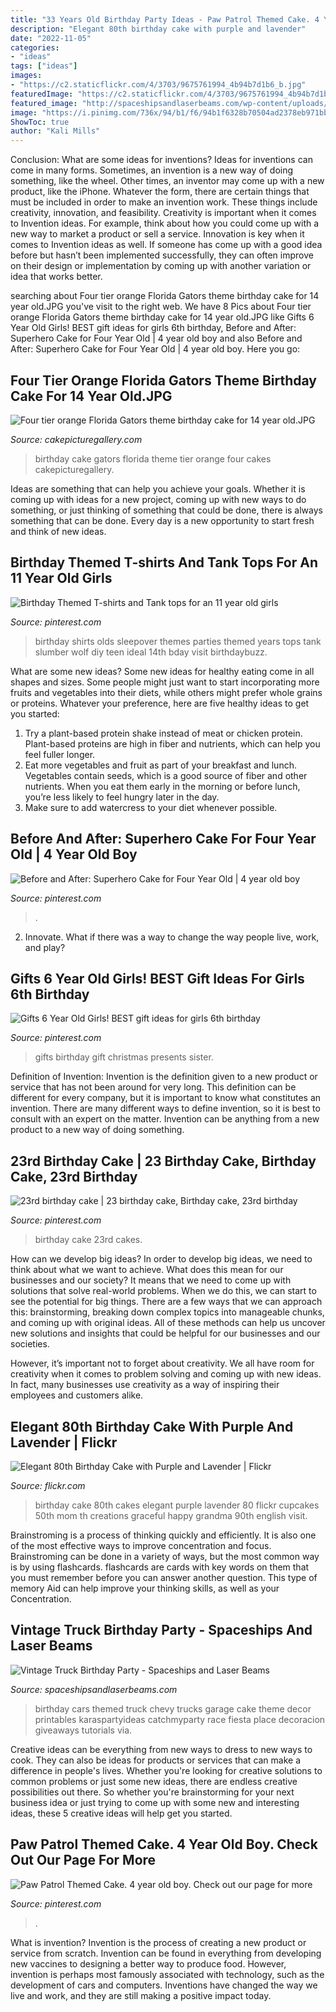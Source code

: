 ```yaml
---
title: "33 Years Old Birthday Party Ideas - Paw Patrol Themed Cake. 4 Year Old Boy. Check Out Our Page For More"
description: "Elegant 80th birthday cake with purple and lavender"
date: "2022-11-05"
categories:
- "ideas"
tags: ["ideas"]
images:
- "https://c2.staticflickr.com/4/3703/9675761994_4b94b7d1b6_b.jpg"
featuredImage: "https://c2.staticflickr.com/4/3703/9675761994_4b94b7d1b6_b.jpg"
featured_image: "http://spaceshipsandlaserbeams.com/wp-content/uploads/2015/09/Vintage-Car-Themed-Birthday-Party-Place-Setting-Ideas-650x975.jpg"
image: "https://i.pinimg.com/736x/94/b1/f6/94b1f6328b70504ad2378eb971bbe0e5--rd-birthday-cakes-birthdays.jpg"
ShowToc: true
author: "Kali Mills"
---
```



Conclusion: What are some ideas for inventions?
Ideas for inventions can come in many forms. Sometimes, an invention is a new way of doing something, like the wheel. Other times, an inventor may come up with a new product, like the iPhone. Whatever the form, there are certain things that must be included in order to make an invention work. These things include creativity, innovation, and feasibility. 
Creativity is important when it comes to Invention ideas. For example, think about how you could come up with a new way to market a product or sell a service. Innovation is key when it comes to Invention ideas as well. If someone has come up with a good idea before but hasn’t been implemented successfully, they can often improve on their design or implementation by coming up with another variation or idea that works better.

	

		
searching about Four tier orange Florida Gators theme birthday cake for 14 year old.JPG you've visit to the right web. We have 8 Pics about Four tier orange Florida Gators theme birthday cake for 14 year old.JPG like Gifts 6 Year Old Girls! BEST gift ideas for girls 6th birthday, Before and After: Superhero Cake for Four Year Old | 4 year old boy and also Before and After: Superhero Cake for Four Year Old | 4 year old boy. Here you go:
		
    
## Four Tier Orange Florida Gators Theme Birthday Cake For 14 Year Old.JPG

<img loading=lazy src="http://www.cakepicturegallery.com/d/31716-1/Four+tier+orange+Florida+Gators+theme+birthday+cake+for+14+year+old.JPG" onerror="this.onerror=null;this.src='https://tse2.mm.bing.net/th?id=OIP.sQY-Tt1cw0xg94119QQAGgAAAA&amp;pid=15.1';" alt="Four tier orange Florida Gators theme birthday cake for 14 year old.JPG">

_Source: cakepicturegallery.com_

>birthday cake gators florida theme tier orange four cakes cakepicturegallery. 

	

Ideas are something that can help you achieve your goals. Whether it is coming up with ideas for a new project, coming up with new ways to do something, or just thinking of something that could be done, there is always something that can be done. Every day is a new opportunity to start fresh and think of new ideas.

    
## Birthday Themed T-shirts And Tank Tops For An 11 Year Old Girls

<img loading=lazy src="https://i.pinimg.com/736x/07/ac/a8/07aca8b9e60bd3ebca312cf2af4d5c8d---year-old-birthday-party-ideas-for-girls-girls-birthday-parties.jpg" onerror="this.onerror=null;this.src='https://tse4.mm.bing.net/th?id=OIP.oGlzh_GFkJ3mR_IhKFaphwHaHa&amp;pid=15.1';" alt="Birthday Themed T-shirts and Tank tops for an 11 year old girls">

_Source: pinterest.com_

>birthday shirts olds sleepover themes parties themed years tops tank slumber wolf diy teen ideal 14th bday visit birthdaybuzz. 

	

What are some new ideas?
Some new ideas for healthy eating come in all shapes and sizes. Some people might just want to start incorporating more fruits and vegetables into their diets, while others might prefer whole grains or proteins. Whatever your preference, here are five healthy ideas to get you started: 
1) Try a plant-based protein shake instead of meat or chicken protein. Plant-based proteins are high in fiber and nutrients, which can help you feel fuller longer. 
2) Eat more vegetables and fruit as part of your breakfast and lunch. Vegetables contain seeds, which is a good source of fiber and other nutrients. When you eat them early in the morning or before lunch, you’re less likely to feel hungry later in the day. 
3) Make sure to add watercress to your diet whenever possible.

    
## Before And After: Superhero Cake For Four Year Old | 4 Year Old Boy

<img loading=lazy src="https://i.pinimg.com/736x/aa/f4/21/aaf421f30e9fc7901093c8296ec0b60f.jpg" onerror="this.onerror=null;this.src='https://tse4.mm.bing.net/th?id=OIP.glwXTqFT9D-l2ttmq3LbegHaPU&amp;pid=15.1';" alt="Before and After: Superhero Cake for Four Year Old | 4 year old boy">

_Source: pinterest.com_

>. 

	

2. Innovate. What if there was a way to change the way people live, work, and play?

    
## Gifts 6 Year Old Girls! BEST Gift Ideas For Girls 6th Birthday

<img loading=lazy src="https://i.pinimg.com/736x/0b/7a/ec/0b7aecfbe57643d4f1fc64b59c474810.jpg" onerror="this.onerror=null;this.src='https://tse1.mm.bing.net/th?id=OIP.BiEEqj8E_sY1K6KCPsJf_wHaPG&amp;pid=15.1';" alt="Gifts 6 Year Old Girls! BEST gift ideas for girls 6th birthday">

_Source: pinterest.com_

>gifts birthday gift christmas presents sister. 

	

Definition of Invention:
Invention is the definition given to a new product or service that has not been around for very long. This definition can be different for every company, but it is important to know what constitutes an invention. There are many different ways to define invention, so it is best to consult with an expert on the matter. Invention can be anything from a new product to a new way of doing something.

    
## 23rd Birthday Cake | 23 Birthday Cake, Birthday Cake, 23rd Birthday

<img loading=lazy src="https://i.pinimg.com/736x/94/b1/f6/94b1f6328b70504ad2378eb971bbe0e5--rd-birthday-cakes-birthdays.jpg" onerror="this.onerror=null;this.src='https://tse1.mm.bing.net/th?id=OIP.w9qiXC9e5P63M1v-HI4zIAHaJ4&amp;pid=15.1';" alt="23rd birthday cake | 23 birthday cake, Birthday cake, 23rd birthday">

_Source: pinterest.com_

>birthday cake 23rd cakes. 

	

How can we develop big ideas?
In order to develop big ideas, we need to think about what we want to achieve. What does this mean for our businesses and our society? It means that we need to come up with solutions that solve real-world problems. When we do this, we can start to see the potential for big things.
There are a few ways that we can approach this: brainstorming, breaking down complex topics into manageable chunks, and coming up with original ideas. All of these methods can help us uncover new solutions and insights that could be helpful for our businesses and our societies.

However, it’s important not to forget about creativity. We all have room for creativity when it comes to problem solving and coming up with new ideas. In fact, many businesses use creativity as a way of inspiring their employees and customers alike.

    
## Elegant 80th Birthday Cake With Purple And Lavender | Flickr

<img loading=lazy src="https://c2.staticflickr.com/4/3703/9675761994_4b94b7d1b6_b.jpg" onerror="this.onerror=null;this.src='https://tse4.mm.bing.net/th?id=OIP.47DX2EMJVVxn3xYVdi_XnQHaKS&amp;pid=15.1';" alt="Elegant 80th Birthday Cake with Purple and Lavender | Flickr">

_Source: flickr.com_

>birthday cake 80th cakes elegant purple lavender 80 flickr cupcakes 50th mom th creations graceful happy grandma 90th english visit. 

	

Brainstroming is a process of thinking quickly and efficiently. It is also one of the most effective ways to improve concentration and focus. Brainstroming can be done in a variety of ways, but the most common way is by using flashcards. flashcards are cards with key words on them that you must remember before you can answer another question. This type of memory Aid can help improve your thinking skills, as well as your Concentration.

    
## Vintage Truck Birthday Party - Spaceships And Laser Beams

<img loading=lazy src="http://spaceshipsandlaserbeams.com/wp-content/uploads/2015/09/Vintage-Car-Themed-Birthday-Party-Place-Setting-Ideas-650x975.jpg" onerror="this.onerror=null;this.src='https://tse3.mm.bing.net/th?id=OIP.Pgu8QTO8yFYKrdA1gQySAgHaLH&amp;pid=15.1';" alt="Vintage Truck Birthday Party - Spaceships and Laser Beams">

_Source: spaceshipsandlaserbeams.com_

>birthday cars themed truck chevy trucks garage cake theme decor printables karaspartyideas catchmyparty race fiesta place decoracion giveaways tutorials via. 

	

Creative ideas can be everything from new ways to dress to new ways to cook. They can also be ideas for products or services that can make a difference in people's lives. Whether you're looking for creative solutions to common problems or just some new ideas, there are endless creative possibilities out there. So whether you're brainstorming for your next business idea or just trying to come up with some new and interesting ideas, these 5 creative ideas will help get you started.

    
## Paw Patrol Themed Cake. 4 Year Old Boy. Check Out Our Page For More

<img loading=lazy src="https://i.pinimg.com/736x/0b/0c/da/0b0cdaa0a85e31254055255b5f6d9238.jpg" onerror="this.onerror=null;this.src='https://tse1.mm.bing.net/th?id=OIP._VPuiOMsIDOrok1HoV6A1wHaNK&amp;pid=15.1';" alt="Paw Patrol Themed Cake. 4 year old boy. Check out our page for more">

_Source: pinterest.com_

>. 

	

What is invention?
Invention is the process of creating a new product or service from scratch. Invention can be found in everything from developing new vaccines to designing a better way to produce food. However, invention is perhaps most famously associated with technology, such as the development of cars and computers. Inventions have changed the way we live and work, and they are still making a positive impact today.

